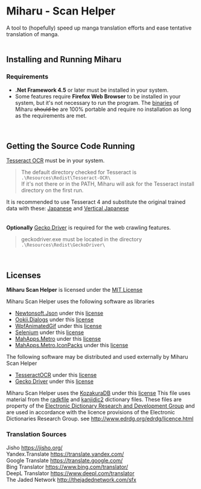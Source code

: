 # Miharu - Scan Helper

A tool to (hopefully) speed up manga translation efforts and ease tentative translation of manga.
</br>
</br>
## Installing and Running Miharu

### Requirements
* **.Net Framework 4.5** or later must be installed in your system.
* Some features require **Firefox Web Browser** to be installed in your system, but it's not necessary to run the program.
The [binaries](https://github.com/Ynscription/ScanHelper/releases) of Miharu ~~should be~~ are 100% portable and require no installation as long as the requirements are met.

</br>  

## Getting the Source Code Running

[Tesseract OCR](https://github.com/tesseract-ocr/tesseract#installing-tesseract) must be in your system.  
> The default directory checked for Tesseract is `.\Resources\Redist\Tesseract-OCR\`  
>If it's not there or in the PATH, Miharu will ask for the Tesseract install directory on the first run.

It is recommended to use Tesseract 4 and substitute the original trained data with these:
 [Japanese](https://github.com/tesseract-ocr/tessdata_best/blob/master/jpn.traineddata) and [Vertical Japanese](https://github.com/tesseract-ocr/tessdata_best/blob/master/jpn_vert.traineddata)  
</br>  
**Optionally** [Gecko Driver](https://github.com/mozilla/geckodriver/releases/tag/v0.28.0) is required for the web crawling features.  
> geckodriver.exe must be located in the directory `.\Resources\Redist\GeckoDriver\`
 
 </br>
 
## Licenses
 
**Miharu Scan Helper** is licensed under the [MIT License](https://github.com/Ynscription/MiharuScanHelper/blob/master/LICENSE)

Miharu Scan Helper uses the following software as libraries
* [Newtonsoft.Json](https://github.com/JamesNK/Newtonsoft.Json) under this [license](https://github.com/Ynscription/MiharuScanHelper/blob/master/Miharu%20Scan%20Helper/Resources/Licenses/Newtonsoft.Json%20LICENSE.md)
* [Ookii.Dialogs](http://www.ookii.org/software/dialogs/) under this [license](https://github.com/Ynscription/MiharuScanHelper/blob/master/Miharu%20Scan%20Helper/Resources/Licenses/Ookii.Dialogs%20%20LICENSE)
* [WpfAnimatedGif](https://github.com/XamlAnimatedGif/WpfAnimatedGif) under this [license](https://github.com/Ynscription/MiharuScanHelper/blob/master/Miharu%20Scan%20Helper/Resources/Licenses/WpfAnimatedGif%20LICENSE)
* [Selenium](https://www.selenium.dev/) under this [license](https://github.com/Ynscription/MiharuScanHelper/blob/master/Miharu%20Scan%20Helper/Resources/Licenses/Selenium%20LICENSE)
* [MahApps.Metro](https://mahapps.com/) under this [license](https://github.com/Ynscription/MiharuScanHelper/blob/master/Miharu%20Scan%20Helper/Resources/Licenses/MahApps.Metro%20LICENSE)
* [MahApps.Metro.IconPacks](https://github.com/MahApps/MahApps.Metro.IconPacks) under this [license](https://github.com/Ynscription/MiharuScanHelper/blob/master/Miharu%20Scan%20Helper/Resources/Licenses/MahApps.Metro.IconPacks%20LICENSE)

The following software may be distributed and used externally by Miharu Scan Helper
* [TesseractOCR](https://github.com/tesseract-ocr/tesseract) under this [license](https://github.com/Ynscription/MiharuScanHelper/blob/master/Miharu%20Scan%20Helper/Resources/Licenses/Tesseract%20OCR%20LICENSE)
* [Gecko Driver](https://github.com/mozilla/geckodriver) under this [license](https://github.com/Ynscription/MiharuScanHelper/blob/master/Miharu%20Scan%20Helper/Resources/Licenses/GeckoDriver%20LICENSE)

Miharu Scan Helper uses the [KozakuraDB](https://github.com/Ynscription/KozakuraDB) under this [license](https://github.com/Ynscription/MiharuScanHelper/blob/master/Miharu%20Scan%20Helper/Resources/Licenses/Kozakura%20LICENSE)
   This  file uses material from the [radkfile](http://nihongo.monash.edu//kradinf.html) and [kanjidic2](http://www.edrdg.org/wiki/index.php/KANJIDIC_Project) dictionary files.
   These files are property of the [Electronic Dictionary Research and Development Group](http://www.edrdg.org/) and are used in accordance with the licence provisions of the Electronic Dictionaries Research Group. see http://www.edrdg.org/edrdg/licence.html

### Translation Sources
Jisho https://jisho.org/  
Yandex.Translate https://translate.yandex.com/  
Google Translate https://translate.google.com/  
Bing Translator https://www.bing.com/translator/  
DeepL Translator https://www.deepl.com/translator  
The Jaded Network http://thejadednetwork.com/sfx  
